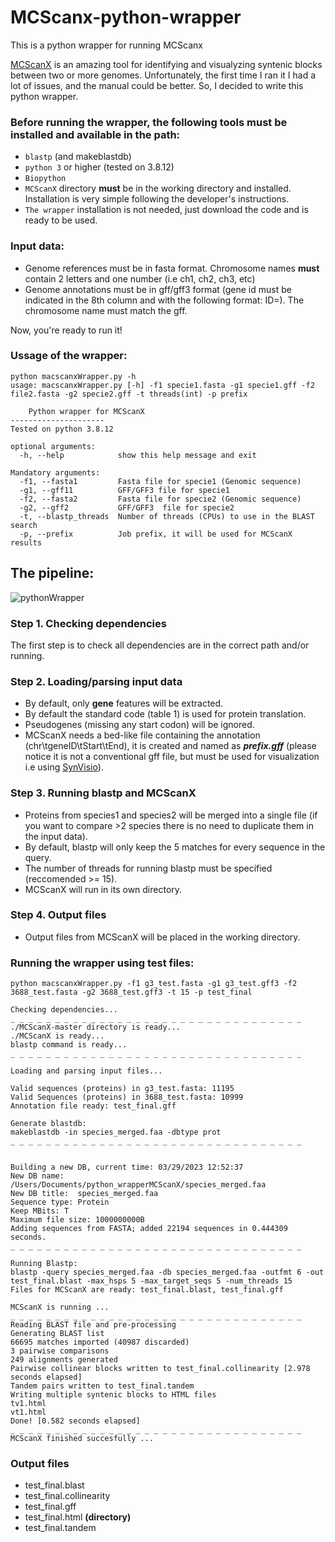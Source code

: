 # MCScanx-python-wrapper
This is a python wrapper for running MCScanx

[MCScanX](https://github.com/wyp1125/MCScanX) is an amazing tool for identifying and visualyzing syntenic blocks between two or more genomes.
Unfortunately, the first time I ran it I had a lot of issues, and the manual could be better. So, I decided to write this python wrapper.

### Before running the wrapper, the following tools must be installed and available in the path:

- ```blastp``` (and makeblastdb)
- ```python 3``` or higher (tested on 3.8.12)
- ```Biopython```
- ```MCScanX``` directory **must** be in the working directory and installed. Installation is very simple following the developer's instructions.
- ```The wrapper``` installation is not needed, just download the code and is ready to be used.

### Input data:
- Genome references must be in fasta format. Chromosome names **must** contain 2 letters and one number (i.e ch1, ch2, ch3, etc)
- Genome annotations must be in gff/gff3 format (gene id must be indicated in the 8th column and with the following format: ID=). The chromosome name must match the gff.

Now, you're ready to run it!

### Ussage of the wrapper:
```
python macscanxWrapper.py -h 
usage: macscanxWrapper.py [-h] -f1 specie1.fasta -g1 specie1.gff -f2 file2.fasta -g2 specie2.gff -t threads(int) -p prefix

	Python wrapper for MCScanX
---------------------
Tested on python 3.8.12

optional arguments:
  -h, --help            show this help message and exit

Mandatory arguments:
  -f1, --fasta1         Fasta file for specie1 (Genomic sequence)
  -g1, --gff11          GFF/GFF3 file for specie1
  -f2, --fasta2         Fasta file for specie2 (Genomic sequence)
  -g2, --gff2           GFF/GFF3  file for specie2
  -t, --blastp_threads  Number of threads (CPUs) to use in the BLAST search
  -p, --prefix          Job prefix, it will be used for MCScanX results
```

## The pipeline:
![pythonWrapper](https://user-images.githubusercontent.com/45425927/228645462-4ad97d34-0448-478a-815e-522ef74b485a.png)

### Step 1. Checking dependencies

The first step is to check all dependencies are in the correct path and/or running.

### Step 2. Loading/parsing input data

- By default, only **gene** features will be extracted.
- By default the standard code (table 1) is used for protein translation.
- Pseudogenes (missing any start codon) will be ignored.
- MCScanX needs a bed-like file containing the annotation (chr\tgeneID\tStart\tEnd), it is created and named as ***prefix.gff*** (please notice it is not a conventional gff file, but must be used for visualization i.e using [SynVisio](https://synvisio.github.io/#/)).

### Step 3. Running blastp and MCScanX

- Proteins from species1 and species2 will be merged into a single file (if you want to compare >2 species there is no need to duplicate them in the input data).
- By default, blastp will only keep the 5 matches for every sequence in the query.
- The number of threads for running blastp must be specified (reccomended >= 15).
- MCScanX will run in its own directory.

### Step 4. Output files

- Output files from MCScanX will be placed in the working directory.

### Running the wrapper using test files:

```
python macscanxWrapper.py -f1 g3_test.fasta -g1 g3_test.gff3 -f2 3688_test.fasta -g2 3688_test.gff3 -t 15 -p test_final

Checking dependencies... 
_ _ _ _ _ _ _ _ _ _ _ _ _ _ _ _ _ _ _ _ _ _ _ _ _ _ _ _ _ _ _ _ _ 
./MCScanX-master directory is ready...
./MCScanX is ready...
blastp command is ready...
_ _ _ _ _ _ _ _ _ _ _ _ _ _ _ _ _ _ _ _ _ _ _ _ _ _ _ _ _ _ _ _ _ 

Loading and parsing input files...

Valid sequences (proteins) in g3_test.fasta: 11195
Valid Sequences (proteins) in 3688_test.fasta: 10999
Annotation file ready: test_final.gff

Generate blastdb:
makeblastdb -in species_merged.faa -dbtype prot
_ _ _ _ _ _ _ _ _ _ _ _ _ _ _ _ _ _ _ _ _ _ _ _ _ _ _ _ _ _ _ _ _ 


Building a new DB, current time: 03/29/2023 12:52:37
New DB name:   /Users/Documents/python_wrapperMCScanX/species_merged.faa
New DB title:  species_merged.faa
Sequence type: Protein
Keep MBits: T
Maximum file size: 1000000000B
Adding sequences from FASTA; added 22194 sequences in 0.444309 seconds.
_ _ _ _ _ _ _ _ _ _ _ _ _ _ _ _ _ _ _ _ _ _ _ _ _ _ _ _ _ _ _ _ _ 

Running Blastp:
blastp -query species_merged.faa -db species_merged.faa -outfmt 6 -out test_final.blast -max_hsps 5 -max_target_seqs 5 -num_threads 15
Files for MCScanX are ready: test_final.blast, test_final.gff

MCScanX is running ... 
_ _ _ _ _ _ _ _ _ _ _ _ _ _ _ _ _ _ _ _ _ _ _ _ _ _ _ _ _ _ _ _ _ 
Reading BLAST file and pre-processing
Generating BLAST list
66695 matches imported (40987 discarded)
3 pairwise comparisons
249 alignments generated
Pairwise collinear blocks written to test_final.collinearity [2.978 seconds elapsed]
Tandem pairs written to test_final.tandem
Writing multiple syntenic blocks to HTML files
tv1.html
vt1.html
Done! [0.582 seconds elapsed]
_ _ _ _ _ _ _ _ _ _ _ _ _ _ _ _ _ _ _ _ _ _ _ _ _ _ _ _ _ _ _ _ _ 
MCScanX finished succesfully ... 
```
### Output files 

- test_final.blast
- test_final.collinearity
- test_final.gff
- test_final.html **(directory)**
- test_final.tandem



